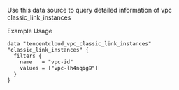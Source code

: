 Use this data source to query detailed information of vpc classic_link_instances

Example Usage

```hcl
data "tencentcloud_vpc_classic_link_instances" "classic_link_instances" {
  filters {
    name   = "vpc-id"
    values = ["vpc-lh4nqig9"]
  }
}
```